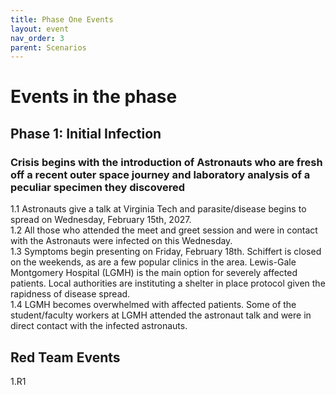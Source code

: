 ```yaml
---
title: Phase One Events
layout: event
nav_order: 3
parent: Scenarios
---
```


# Events in the phase  

## Phase 1: Initial Infection  
### Crisis begins with the introduction of Astronauts who are fresh off a recent outer space journey and laboratory analysis of a peculiar specimen they discovered

1.1 Astronauts give a talk at Virginia Tech and parasite/disease begins to spread on Wednesday, February 15th, 2027.  
1.2 All those who attended the meet and greet session and were in contact with the Astronauts were infected on this Wednesday.  
1.3 Symptoms begin presenting on Friday, February 18th. Schiffert is closed on the weekends, as are a few popular clinics in the area. Lewis-Gale Montgomery Hospital (LGMH) is the main option for severely affected patients. Local authorities are instituting a shelter in place protocol given the rapidness of disease spread.  
1.4 LGMH becomes overwhelmed with affected patients. Some of the student/faculty workers at LGMH attended the astronaut talk and were in direct contact with the infected astronauts.  

## Red Team Events
1.R1  
